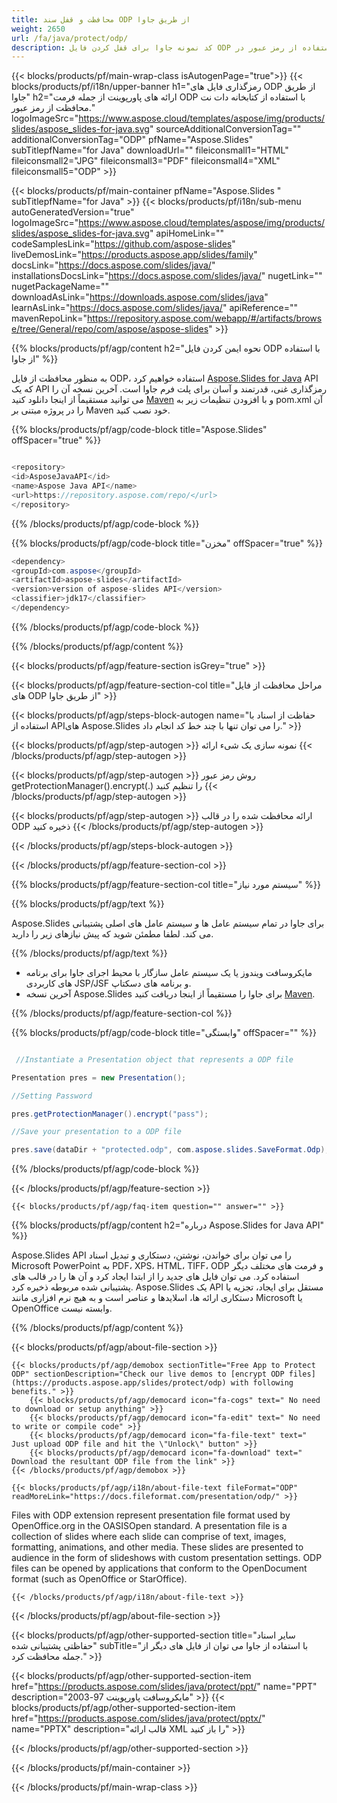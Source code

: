 ```yaml
---
title: محافظت و قفل سند ODP از طریق جاوا
weight: 2650
url: /fa/java/protect/odp/ 
description: کد نمونه جاوا برای قفل کردن فایل ODP با استفاده از رمز عبور در Java Runtime Environment برای برنامه های JSP/JSF و برنامه های دسکتاپ.
---
```


{{< blocks/products/pf/main-wrap-class isAutogenPage="true">}}
{{< blocks/products/pf/i18n/upper-banner h1="رمزگذاری فایل های ODP از طریق جاوا" h2="ارائه های پاورپوینت از جمله فرمت ODP با استفاده از کتابخانه دات نت محافظت از رمز عبور." logoImageSrc="https://www.aspose.cloud/templates/aspose/img/products/slides/aspose_slides-for-java.svg" sourceAdditionalConversionTag="" additionalConversionTag="ODP" pfName="Aspose.Slides" subTitlepfName="for Java" downloadUrl="" fileiconsmall1="HTML" fileiconsmall2="JPG" fileiconsmall3="PDF" fileiconsmall4="XML" fileiconsmall5="ODP" >}}

{{< blocks/products/pf/main-container pfName="Aspose.Slides " subTitlepfName="for Java" >}}
{{< blocks/products/pf/i18n/sub-menu autoGeneratedVersion="true" logoImageSrc="https://www.aspose.cloud/templates/aspose/img/products/slides/aspose_slides-for-java.svg" apiHomeLink="" codeSamplesLink="https://github.com/aspose-slides" liveDemosLink="https://products.aspose.app/slides/family" docsLink="https://docs.aspose.com/slides/java/" installationsDocsLink="https://docs.aspose.com/slides/java/" nugetLink="" nugetPackageName="" downloadAsLink="https://downloads.aspose.com/slides/java" learnAsLink="https://docs.aspose.com/slides/java/" apiReference="" mavenRepoLink="https://repository.aspose.com/webapp/#/artifacts/browse/tree/General/repo/com/aspose/aspose-slides" >}}

{{% blocks/products/pf/agp/content h2="نحوه ایمن کردن فایل ODP با استفاده از جاوا" %}}

 به منظور محافظت از فایل ODP، استفاده خواهیم کرد
 [Aspose.Slides for Java](https://products.aspose.com/slides/java)
 API که یک API رمزگذاری غنی، قدرتمند و آسان برای پلت فرم جاوا است. آخرین نسخه آن را می توانید مستقیماً از اینجا دانلود کنید
 [Maven](https://repository.aspose.com/webapp/#/artifacts/browse/tree/General/repo/com/aspose/aspose-slides)
 و با افزودن تنظیمات زیر به pom.xml آن را در پروژه مبتنی بر Maven خود نصب کنید.

{{% blocks/products/pf/agp/code-block title="Aspose.Slides" offSpacer="true" %}}

```cs

<repository>
<id>AsposeJavaAPI</id>
<name>Aspose Java API</name>
<url>https://repository.aspose.com/repo/</url>
</repository>

```

{{% /blocks/products/pf/agp/code-block %}}

{{% blocks/products/pf/agp/code-block title="مخزن" offSpacer="true" %}}

```cs
<dependency>
<groupId>com.aspose</groupId>
<artifactId>aspose-slides</artifactId>
<version>version of aspose-slides API</version>
<classifier>jdk17</classifier>
</dependency>

```

{{% /blocks/products/pf/agp/code-block %}}

{{% /blocks/products/pf/agp/content %}}

{{< blocks/products/pf/agp/feature-section isGrey="true" >}}


{{< blocks/products/pf/agp/feature-section-col title="مراحل محافظت از فایل های ODP از طریق جاوا" >}}

{{< blocks/products/pf/agp/steps-block-autogen name="حفاظت از اسناد با استفاده از APIهای Aspose.Slides را می توان تنها با چند خط کد انجام داد." >}}

{{< blocks/products/pf/agp/step-autogen >}}
نمونه سازی یک شیء ارائه
{{< /blocks/products/pf/agp/step-autogen >}}

{{< blocks/products/pf/agp/step-autogen >}}
روش رمز عبور getProtectionManager().encrypt(.) را تنظیم کنید
{{< /blocks/products/pf/agp/step-autogen >}}

{{< blocks/products/pf/agp/step-autogen >}}
ارائه محافظت شده را در قالب ODP ذخیره کنید
{{< /blocks/products/pf/agp/step-autogen >}}

{{< /blocks/products/pf/agp/steps-block-autogen >}}

{{< /blocks/products/pf/agp/feature-section-col >}}

{{% blocks/products/pf/agp/feature-section-col title="سیستم مورد نیاز" %}}

{{% blocks/products/pf/agp/text %}}

 Aspose.Slides برای جاوا در تمام سیستم عامل ها و سیستم عامل های اصلی پشتیبانی می کند. لطفا مطمئن شوید که پیش نیازهای زیر را دارید.

{{% /blocks/products/pf/agp/text %}}

- مایکروسافت ویندوز یا یک سیستم عامل سازگار با محیط اجرای جاوا برای برنامه های کاربردی JSP/JSF و برنامه های دسکتاپ.
- آخرین نسخه Aspose.Slides برای جاوا را مستقیماً از اینجا دریافت کنید
 [Maven](https://repository.aspose.com/webapp/#/artifacts/browse/tree/General/repo/com/aspose/aspose-slides).

{{% /blocks/products/pf/agp/feature-section-col %}}

{{% blocks/products/pf/agp/code-block title="وابستگی" offSpacer="" %}}

```cs

 //Instantiate a Presentation object that represents a ODP file

Presentation pres = new Presentation();

//Setting Password

pres.getProtectionManager().encrypt("pass");

//Save your presentation to a ODP file

pres.save(dataDir + "protected.odp", com.aspose.slides.SaveFormat.Odp);

```

{{% /blocks/products/pf/agp/code-block %}}

{{< /blocks/products/pf/agp/feature-section >}}

    {{< blocks/products/pf/agp/faq-item question="" answer="" >}}
 

<!-- aboutfile Starts -->

{{% blocks/products/pf/agp/content h2="درباره Aspose.Slides for Java API" %}}

 Aspose.Slides API را می توان برای خواندن، نوشتن، دستکاری و تبدیل اسناد Microsoft PowerPoint به PDF، XPS، HTML، TIFF، ODP و فرمت های مختلف دیگر استفاده کرد. می توان فایل های جدید را از ابتدا ایجاد کرد و آن ها را در قالب های پشتیبانی شده مربوطه ذخیره کرد. Aspose.Slides یک API مستقل برای ایجاد، تجزیه یا دستکاری ارائه ها، اسلایدها و عناصر است و به هیچ نرم افزاری مانند Microsoft یا OpenOffice وابسته نیست.  



{{% /blocks/products/pf/agp/content %}}

{{< blocks/products/pf/agp/about-file-section >}}

    {{< blocks/products/pf/agp/demobox sectionTitle="Free App to Protect ODP" sectionDescription="Check our live demos to [encrypt ODP files](https://products.aspose.app/slides/protect/odp) with following benefits." >}}
        {{< blocks/products/pf/agp/democard icon="fa-cogs" text=" No need to download or setup anything" >}}
        {{< blocks/products/pf/agp/democard icon="fa-edit" text=" No need to write or compile code" >}}
        {{< blocks/products/pf/agp/democard icon="fa-file-text" text=" Just upload ODP file and hit the \"Unlock\" button" >}}
        {{< blocks/products/pf/agp/democard icon="fa-download" text=" Download the resultant ODP file from the link" >}}
    {{< /blocks/products/pf/agp/demobox >}}

    {{< blocks/products/pf/agp/i18n/about-file-text fileFormat="ODP" readMoreLink="https://docs.fileformat.com/presentation/odp/" >}}
Files with ODP extension represent presentation file format used by OpenOffice.org in the OASISOpen standard. A presentation file is a collection of slides where each slide can comprise of text, images, formatting, animations, and other media. These slides are presented to audience in the form of slideshows with custom presentation settings. ODP files can be opened by applications that conform to the OpenDocument format (such as OpenOffice or StarOffice).

    {{< /blocks/products/pf/agp/i18n/about-file-text >}}

{{< /blocks/products/pf/agp/about-file-section >}}

<!-- aboutfile Ends -->

{{< blocks/products/pf/agp/other-supported-section title="سایر اسناد حفاظتی پشتیبانی شده" subTitle="با استفاده از جاوا می توان از فایل های دیگر از جمله محافظت کرد." >}}

{{< blocks/products/pf/agp/other-supported-section-item href="https://products.aspose.com/slides/java/protect/ppt/" name="PPT" description="مایکروسافت پاورپوینت 97-2003" >}}
{{< blocks/products/pf/agp/other-supported-section-item href="https://products.aspose.com/slides/java/protect/pptx/" name="PPTX" description="قالب ارائه XML را باز کنید" >}}

{{< /blocks/products/pf/agp/other-supported-section >}}

{{< /blocks/products/pf/main-container >}}
    
{{< /blocks/products/pf/main-wrap-class >}}